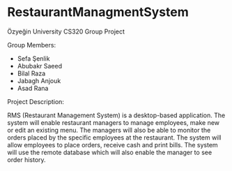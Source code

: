 # RestaurantManagmentSystem
Özyeğin University CS320 Group Project

Group Members:

- Sefa Şenlik
- Abubakr Saeed
- Bilal Raza
- Jabagh Anjouk
- Asad Rana

Project Description:

RMS (Restaurant Management System) is a desktop-based application. The system will enable restaurant managers to manage employees, make new or edit an existing menu. The managers will also be able to monitor the orders placed by the specific employees at the restaurant. The system will allow employees to place orders, receive cash and print bills. The system will use the remote database which will also enable the manager to see order history.
